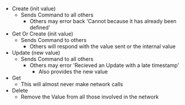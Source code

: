 
- Create (init value)
  - Sends Command to all others
    - Others may error back 'Cannot because it has already been defined'
- Get Or Create (init value)
  - Sends Command to others
    - Others will respond with the value sent or the internal value
- Update (new value)
  - Sends Command to all others
    - Others may error 'Recieved an Update with a late timestamp'
      - Also provides the new value
- Get
  - This will almost never make network calls
- Delete
  - Remove the Value from all those involved in the network 
